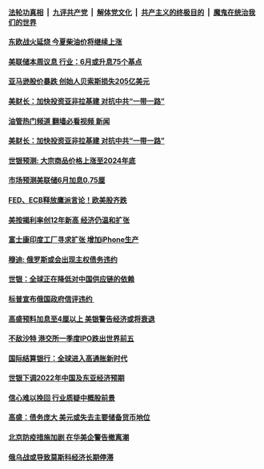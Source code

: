 ####  [法轮功真相](../../../../basic/blob/master/README.md?t=05041632) &nbsp;|&nbsp; [九评共产党](../../../../9ping.md/blob/master/README.md?t=05041632) &nbsp;|&nbsp; [解体党文化](../../../../jtdwh.md/blob/master/README.md?t=05041632)  &nbsp;|&nbsp; [共产主义的终极目的](../../../../gczydzjmd.md/blob/master/README.md?t=05041632) &nbsp;|&nbsp; [魔鬼在统治我们的世界](../../../../mgztzwmdsj.md/blob/master/README.md?t=05041632) 

#### [东欧战火延烧 今夏柴油价将继续上涨](../pages/soh7/617323.md?t=05041632) 
#### [美联储本周议息 行业：6月或升息75个基点](../pages/soh7/617329.md?t=05041632) 
#### [亚马逊股价暴跌 创始人贝索斯损失205亿美元](../pages/soh7/616894.md?t=05041632) 
#### [美财长：加快投资亚非拉基建 对抗中共“一带一路”](../pages/soh7/616744.md?t=05041632) 
#### [油管热门频道 翻墙必看视频 新闻](http://45.76.130.85:81/youtube.html?05041632)
#### [美财长：加快投资亚非拉基建 对抗中共“一带一路”](../pages/soh7/616744.md?t=05041632) 
#### [世银预测: 大宗商品价格上涨至2024年底](../pages/soh7/615754.md?t=05041632) 
#### [市场预测美联储6月加息0.75厘](../pages/soh7/614855.md?t=05041632) 
#### [FED、ECB释放鹰派言论！欧美股齐跌](../pages/soh7/614657.md?t=05041632) 
#### [美按揭利率创12年新高   经济仍温和扩张](../pages/soh7/614216.md?t=05041632) 
#### [富士康印度工厂寻求扩张 增加iPhone生产](../pages/soh7/613691.md?t=05041632) 
#### [穆迪: 俄罗斯或会出现主权债务违约](../pages/soh7/612704.md?t=05041632) 
#### [世银：全球正在降低对中国供应链的依赖](../pages/soh7/611783.md?t=05041632) 
#### [标普宣布俄国政府信评违约 ](../pages/soh7/610868.md?t=05041632) 
#### [高盛预料加息至4厘以上 美银警告经济或将衰退](../pages/soh7/610691.md?t=05041632) 
#### [不敌沙特 港交所一季度IPO跌出世界前五](../pages/soh7/610163.md?t=05041632) 
#### [国际结算银行：全球进入高通胀新时代](../pages/soh7/609683.md?t=05041632) 
#### [世银下调2022年中国及东亚经济预期](../pages/soh7/609482.md?t=05041632) 
#### [信心难以挽回 行业质疑中概股前景](../pages/soh7/609212.md?t=05041632) 
#### [高盛：债务庞大 美元或失去主要储备货币地位](../pages/soh7/608744.md?t=05041632) 
#### [北京防疫措施加剧 在华美企警告撤离潮](../pages/soh7/608504.md?t=05041632) 
#### [俄乌战或导致莫斯科经济长期停滞](../pages/soh7/608222.md?t=05041632) 
<img src='http://gfw-breaker.win/goodnews/indexes/soh7.md' width='0px' height='0px'/>
